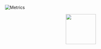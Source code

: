 ![Metrics](https://metrics.lecoq.io/mkn96?template=classic&base.header=0&base.activity=0&base.community=0&base.repositories=0&base.metadata=0&pagespeed=1&topics=1&languages=1&isocalendar=1&followup=1&stars=1&habits=1&base.indepth=false&isocalendar.duration=half-year&languages.limit=8&languages.threshold=0%25&languages.other=false&languages.colors=github&languages.sections=most-used&languages.indepth=false&languages.analysis.timeout=15&languages.categories=markup%2C%20programming&languages.recent.categories=markup%2C%20programming&languages.recent.load=300&languages.recent.days=14&topics.mode=starred&topics.sort=stars&topics.limit=15&stars.limit=4&habits.from=200&habits.days=14&habits.facts=true&habits.charts=false&habits.charts.type=classic&habits.trim=false&followup.sections=repositories&followup.indepth=false&pagespeed.url=htttps%3A%2F%2Fmiken.me&pagespeed.detailed=false&pagespeed.screenshot=false&config.timezone=Europe%2FKiev)

<p align="center">
<img src="https://github.githubassets.com/images/mona-loading-dimmed.gif" height="100" weight="100">
</p>
